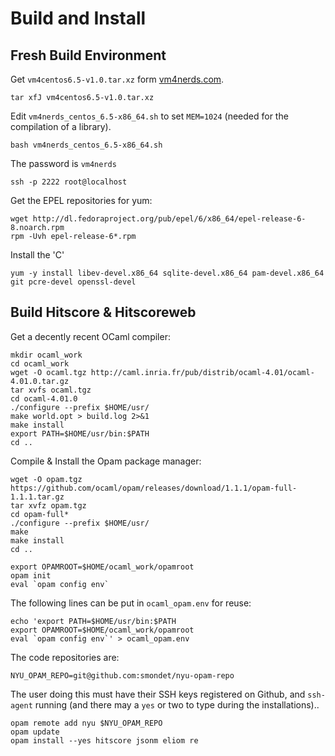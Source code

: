
Build and Install
=================

Fresh Build Environment
-----------------------

Get `vm4centos6.5-v1.0.tar.xz` form [vm4nerds.com](https://www.vm4nerds.com/).

    tar xfJ vm4centos6.5-v1.0.tar.xz

Edit `vm4nerds_centos_6.5-x86_64.sh` to set `MEM=1024` (needed for the
compilation of a library).

    bash vm4nerds_centos_6.5-x86_64.sh

The password is `vm4nerds`

    ssh -p 2222 root@localhost

Get the EPEL repositories for yum:

    wget http://dl.fedoraproject.org/pub/epel/6/x86_64/epel-release-6-8.noarch.rpm
    rpm -Uvh epel-release-6*.rpm

Install the 'C'

    yum -y install libev-devel.x86_64 sqlite-devel.x86_64 pam-devel.x86_64 git pcre-devel openssl-devel

Build Hitscore & Hitscoreweb
----------------------------

Get a decently recent OCaml compiler:

    mkdir ocaml_work
    cd ocaml_work
    wget -O ocaml.tgz http://caml.inria.fr/pub/distrib/ocaml-4.01/ocaml-4.01.0.tar.gz
    tar xvfs ocaml.tgz
    cd ocaml-4.01.0
    ./configure --prefix $HOME/usr/
    make world.opt > build.log 2>&1
    make install
    export PATH=$HOME/usr/bin:$PATH
    cd ..

Compile & Install the Opam package manager:

    wget -O opam.tgz https://github.com/ocaml/opam/releases/download/1.1.1/opam-full-1.1.1.tar.gz
    tar xvfz opam.tgz
    cd opam-full*
    ./configure --prefix $HOME/usr/
    make
    make install
    cd ..

    export OPAMROOT=$HOME/ocaml_work/opamroot
    opam init
    eval `opam config env`

The following lines can be put in `ocaml_opam.env` for reuse:

    echo 'export PATH=$HOME/usr/bin:$PATH
    export OPAMROOT=$HOME/ocaml_work/opamroot
    eval `opam config env`' > ocaml_opam.env

The code repositories are:

    NYU_OPAM_REPO=git@github.com:smondet/nyu-opam-repo

The user doing this must have their SSH keys registered on Github, and
`ssh-agent` running (and there may a `yes` or two to type during the
installations)..

    opam remote add nyu $NYU_OPAM_REPO
    opam update
    opam install --yes hitscore jsonm eliom re

